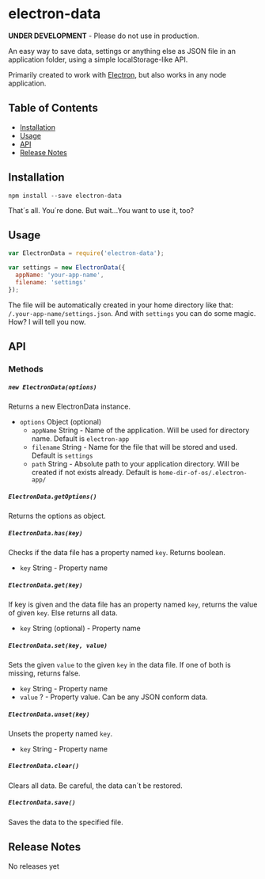 # electron-data

**UNDER DEVELOPMENT** - Please do not use in production.

An easy way to save data, settings or anything else as JSON file in an application folder,
using a simple localStorage-like API.

Primarily created to work with [Electron](https://github.com/atom/electron),
but also works in any node application.

## Table of Contents
- [Installation](#installation)
- [Usage](#usage)
-	[API](#api)
-	[Release Notes](#release-notes)

## Installation

```
npm install --save electron-data
```

That´s all. You´re done. But wait...You want to use
it, too?

## Usage

```JavaScript
var ElectronData = require('electron-data');

var settings = new ElectronData({
  appName: 'your-app-name',
  filename: 'settings'
});
```

The file will be automatically created in your home directory like that: ```/.your-app-name/settings.json```. And with ```settings``` you can do some magic. How? I will tell you now.

## API

### Methods

##### ```new ElectronData(options)```
Returns a new ElectronData instance.
- ```options``` Object (optional)
    - ```appName``` String - Name of the application. Will be used for directory name. Default is ```electron-app```
    - ```filename``` String - Name for the file that will be stored and used. Default is ```settings```
    - ```path``` String - Absolute path to your application directory. Will be created if not exists already. Default is ```home-dir-of-os/.electron-app/```


##### ```ElectronData.getOptions()```
Returns the options as object.


##### ```ElectronData.has(key)```
Checks if the data file has a property named ```key```. Returns boolean.
- ```key``` String - Property name


##### ```ElectronData.get(key)```
If key is given and the data file has an property named ```key```, returns the value of given ```key```. Else returns all data.
- ```key``` String (optional) - Property name


##### ```ElectronData.set(key, value)```
Sets the given ```value``` to the given ```key``` in the data file. If one of both is missing, returns false.
- ```key``` String - Property name
- ```value``` ? - Property value. Can be any JSON conform data.


##### ```ElectronData.unset(key)```
Unsets the property named ```key```.
- ```key``` String - Property name


##### ```ElectronData.clear()```
Clears all data. Be careful, the data can´t be restored.


##### ```ElectronData.save()```
Saves the data to the specified file.



## Release Notes
No releases yet
